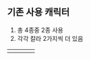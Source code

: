 ## 기존 사용 캐릭터 
1) 총 4종중 2종 사용
2) 각각 칼라 2가지씩 더 있음

<table width = 100%>
  <tr>
    <td width = 25% >  
      <img href = image/Ch/Ice_1p.png>
    </td>
  </tr>
</table>
